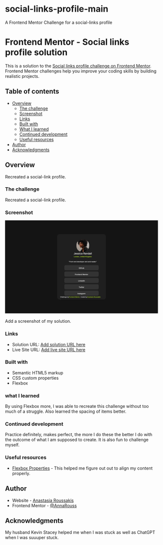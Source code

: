 # social-links-profile-main
A Frontend Mentor Challenge for a social-links profile
# Frontend Mentor - Social links profile solution

This is a solution to the [Social links profile challenge on Frontend Mentor](https://www.frontendmentor.io/challenges/social-links-profile-UG32l9m6dQ). Frontend Mentor challenges help you improve your coding skills by building realistic projects. 

## Table of contents

- [Overview](#overview)
  - [The challenge](#the-challenge)
  - [Screenshot](#screenshot)
  - [Links](#links)
  - [Built with](#built-with)
  - [What I learned](#what-i-learned)
  - [Continued development](#continued-development)
  - [Useful resources](#useful-resources)
- [Author](#author)
- [Acknowledgments](#acknowledgments)



## Overview
Recreated a social-link profile.
### The challenge

Recreated a social-link profile.

### Screenshot

![](screencapture-file-Users-anastasiaroussakis-Downloads-social-links-profile-main-index-html-2024-11-07-16_23_52.jpg)

Add a screenshot of my solution. 

### Links

- Solution URL: [Add solution URL here](https://github.com/AnnaRouss/social-links-profile-main)
- Live Site URL: [Add live site URL here](https://annarouss.github.io/social-links-profile-main/)

### Built with

- Semantic HTML5 markup
- CSS custom properties
- Flexbox
### what I learned
By using Flexbox more, I was able to recreate this challenge without too much of a struggle. Also learned the spacing of items better.

### Continued development

Practice definitely, makes perfect, the more I do these the better I do with the outcome of what I am supposed to create. It is also fun to challenge myself.


### Useful resources

- [Flexbox Properties](https://css-tricks.com/snippets/css/a-guide-to-flexbox/#aa-flexbox-properties) - This helped me figure out out to align my content properly.

## Author

- Website - [Anastasia Roussakis](https://github.com/AnnaRouss)
- Frontend Mentor - [@AnnaRouss](https://www.frontendmentor.io/profile/AnnaRouss)


## Acknowledgments

My husband Kevin Stacey helped me when I was stuck as well as ChatGPT when I was suuuper stuck.

